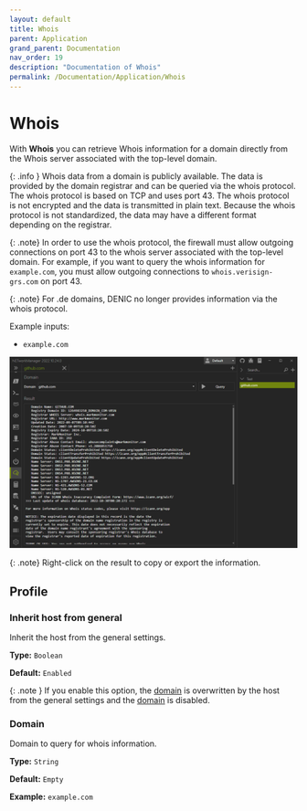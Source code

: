 ```yaml
---
layout: default
title: Whois
parent: Application
grand_parent: Documentation
nav_order: 19
description: "Documentation of Whois"
permalink: /Documentation/Application/Whois
---
```


# Whois

With **Whois** you can retrieve Whois information for a domain directly from the Whois server associated with the top-level domain.

{: .info }
Whois data from a domain is publicly available. The data is provided by the domain registrar and can be queried via the whois protocol. The whois protocol is based on TCP and uses port 43. The whois protocol is not encrypted and the data is transmitted in plain text. Because the whois protocol is not standardized, the data may have a different format depending on the registrar.

{: .note}
In order to use the whois protocol, the firewall must allow outgoing connections on port 43 to the whois server associated with the top-level domain. For example, if you want to query the whois information for `example.com`, you must allow outgoing connections to `whois.verisign-grs.com` on port 43.

{: .note}
For .de domains, DENIC no longer provides information via the whois protocol.

Example inputs:

- `example.com`

![Whois](19_Whois.png)

{: .note}
Right-click on the result to copy or export the information.

## Profile

### Inherit host from general

Inherit the host from the general settings.

**Type:** `Boolean`

**Default:** `Enabled`

{: .note }
If you enable this option, the [domain](#domain) is overwritten by the host from the general settings and the [domain](#domain) is disabled.

### Domain

Domain to query for whois information.

**Type:** `String`

**Default:** `Empty`

**Example:** `example.com`
